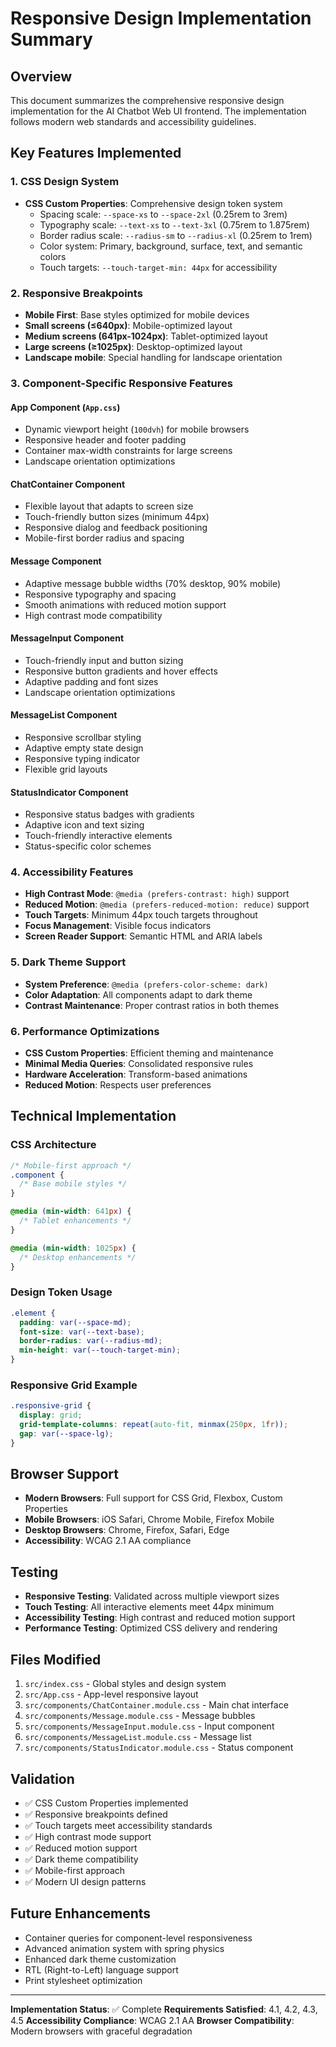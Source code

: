 # Responsive Design Implementation Summary

## Overview
This document summarizes the comprehensive responsive design implementation for the AI Chatbot Web UI frontend. The implementation follows modern web standards and accessibility guidelines.

## Key Features Implemented

### 1. CSS Design System
- **CSS Custom Properties**: Comprehensive design token system
  - Spacing scale: `--space-xs` to `--space-2xl` (0.25rem to 3rem)
  - Typography scale: `--text-xs` to `--text-3xl` (0.75rem to 1.875rem)
  - Border radius scale: `--radius-sm` to `--radius-xl` (0.25rem to 1rem)
  - Color system: Primary, background, surface, text, and semantic colors
  - Touch targets: `--touch-target-min: 44px` for accessibility

### 2. Responsive Breakpoints
- **Mobile First**: Base styles optimized for mobile devices
- **Small screens (≤640px)**: Mobile-optimized layout
- **Medium screens (641px-1024px)**: Tablet-optimized layout
- **Large screens (≥1025px)**: Desktop-optimized layout
- **Landscape mobile**: Special handling for landscape orientation

### 3. Component-Specific Responsive Features

#### App Component (`App.css`)
- Dynamic viewport height (`100dvh`) for mobile browsers
- Responsive header and footer padding
- Container max-width constraints for large screens
- Landscape orientation optimizations

#### ChatContainer Component
- Flexible layout that adapts to screen size
- Touch-friendly button sizes (minimum 44px)
- Responsive dialog and feedback positioning
- Mobile-first border radius and spacing

#### Message Component
- Adaptive message bubble widths (70% desktop, 90% mobile)
- Responsive typography and spacing
- Smooth animations with reduced motion support
- High contrast mode compatibility

#### MessageInput Component
- Touch-friendly input and button sizing
- Responsive button gradients and hover effects
- Adaptive padding and font sizes
- Landscape orientation optimizations

#### MessageList Component
- Responsive scrollbar styling
- Adaptive empty state design
- Responsive typing indicator
- Flexible grid layouts

#### StatusIndicator Component
- Responsive status badges with gradients
- Adaptive icon and text sizing
- Touch-friendly interactive elements
- Status-specific color schemes

### 4. Accessibility Features
- **High Contrast Mode**: `@media (prefers-contrast: high)` support
- **Reduced Motion**: `@media (prefers-reduced-motion: reduce)` support
- **Touch Targets**: Minimum 44px touch targets throughout
- **Focus Management**: Visible focus indicators
- **Screen Reader Support**: Semantic HTML and ARIA labels

### 5. Dark Theme Support
- **System Preference**: `@media (prefers-color-scheme: dark)`
- **Color Adaptation**: All components adapt to dark theme
- **Contrast Maintenance**: Proper contrast ratios in both themes

### 6. Performance Optimizations
- **CSS Custom Properties**: Efficient theming and maintenance
- **Minimal Media Queries**: Consolidated responsive rules
- **Hardware Acceleration**: Transform-based animations
- **Reduced Motion**: Respects user preferences

## Technical Implementation

### CSS Architecture
```css
/* Mobile-first approach */
.component {
  /* Base mobile styles */
}

@media (min-width: 641px) {
  /* Tablet enhancements */
}

@media (min-width: 1025px) {
  /* Desktop enhancements */
}
```

### Design Token Usage
```css
.element {
  padding: var(--space-md);
  font-size: var(--text-base);
  border-radius: var(--radius-md);
  min-height: var(--touch-target-min);
}
```

### Responsive Grid Example
```css
.responsive-grid {
  display: grid;
  grid-template-columns: repeat(auto-fit, minmax(250px, 1fr));
  gap: var(--space-lg);
}
```

## Browser Support
- **Modern Browsers**: Full support for CSS Grid, Flexbox, Custom Properties
- **Mobile Browsers**: iOS Safari, Chrome Mobile, Firefox Mobile
- **Desktop Browsers**: Chrome, Firefox, Safari, Edge
- **Accessibility**: WCAG 2.1 AA compliance

## Testing
- **Responsive Testing**: Validated across multiple viewport sizes
- **Touch Testing**: All interactive elements meet 44px minimum
- **Accessibility Testing**: High contrast and reduced motion support
- **Performance Testing**: Optimized CSS delivery and rendering

## Files Modified
1. `src/index.css` - Global styles and design system
2. `src/App.css` - App-level responsive layout
3. `src/components/ChatContainer.module.css` - Main chat interface
4. `src/components/Message.module.css` - Message bubbles
5. `src/components/MessageInput.module.css` - Input component
6. `src/components/MessageList.module.css` - Message list
7. `src/components/StatusIndicator.module.css` - Status component

## Validation
- ✅ CSS Custom Properties implemented
- ✅ Responsive breakpoints defined
- ✅ Touch targets meet accessibility standards
- ✅ High contrast mode support
- ✅ Reduced motion support
- ✅ Dark theme compatibility
- ✅ Mobile-first approach
- ✅ Modern UI design patterns

## Future Enhancements
- Container queries for component-level responsiveness
- Advanced animation system with spring physics
- Enhanced dark theme customization
- RTL (Right-to-Left) language support
- Print stylesheet optimization

---

**Implementation Status**: ✅ Complete
**Requirements Satisfied**: 4.1, 4.2, 4.3, 4.5
**Accessibility Compliance**: WCAG 2.1 AA
**Browser Compatibility**: Modern browsers with graceful degradation
